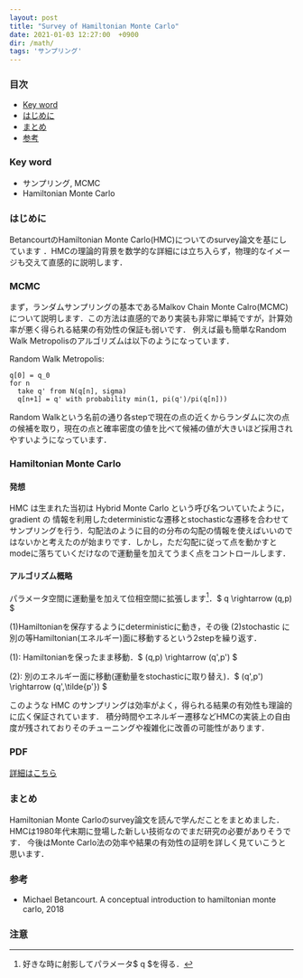 ```yaml
---
layout: post
title: "Survey of Hamiltonian Monte Carlo"
date: 2021-01-03 12:27:00  +0900
dir: /math/
tags: 'サンプリング'
---
```


### 目次
- [Key word](#key-word)
- [はじめに](#はじめに)
- [まとめ](#まとめ)
- [参考](#参考)

### Key word
- サンプリング, MCMC
- Hamiltonian Monte Carlo

### はじめに
BetancourtのHamiltonian Monte Carlo(HMC)についてのsurvey論文を基にしています ．HMCの理論的背景を数学的な詳細には立ち入らず，物理的なイメージも交えて直感的に説明します．

### MCMC
まず，ランダムサンプリングの基本であるMalkov Chain Monte
Calro(MCMC)について説明します．この方法は直感的であり実装も非常に単純ですが，計算効
率が悪く得られる結果の有効性の保証も弱いです．
例えば最も簡単なRandom Walk Metropolisのアルゴリズムは以下のようになっています．

Random Walk Metropolis:
```
q[0] = q_0
for n
  take q' from N(q[n], sigma)
  q[n+1] = q' with probability min(1, pi(q')/pi(q[n]))
```
Random Walkという名前の通り各stepで現在の点の近くからランダムに次の点の候補を取り，現在の点と確率密度の値を比べて候補の値が大きいほど採用されやすいようになっています．

### Hamiltonian Monte Carlo

#### 発想
HMC は生まれた当初は Hybrid Monte Carlo という呼び名ついていたように，gradient の
情報を利用したdeterministicな遷移とstochasticな遷移を合わせてサンプリングを行う．勾配法のように目的の分布の勾配の情報を使えばいいのではないかと考えたのが始まりです．しかし，ただ勾配に従って点を動かすとmodeに落ちていくだけなので運動量を加えてうまく点をコントロールします．

#### アルゴリズム概略
パラメータ空間に運動量を加えて位相空間に拡張します[^projection]．$ q \rightarrow (q,p) $

(1)Hamiltonianを保存するようにdeterministicに動き，その後 (2)stochastic に別の等Hamiltonian(エネルギー)面に移動するという2stepを繰り返す．

(1): Hamiltonianを保ったまま移動．$ (q,p) \rightarrow (q',p') $

(2): 別のエネルギー面に移動(運動量をstochasticに取り替え)．$ (q',p') \rightarrow (q',\tilde{p'}) $

このような HMC
のサンプリングは効率がよく，得られる結果の有効性も理論的に広く保証されています．
積分時間やエネルギー遷移などHMCの実装上の自由度が残されておりそのチューニングや複雑化に改善の可能性があります．


### PDF
[詳細はこちら](/math/pdf/intro_to_hmc.pdf)

### まとめ
Hamiltonian Monte Carloのsurvey論文を読んで学んだことをまとめました．HMCは1980年代末期に登場した新しい技術なのでまだ研究の必要がありそうです．
今後はMonte Carlo法の効率や結果の有効性の証明を詳しく見ていこうと思います．

### 参考
-  Michael Betancourt. A conceptual introduction to hamiltonian monte carlo, 2018

### 注意
[^projection]:好きな時に射影してパラメータ$ q $を得る．